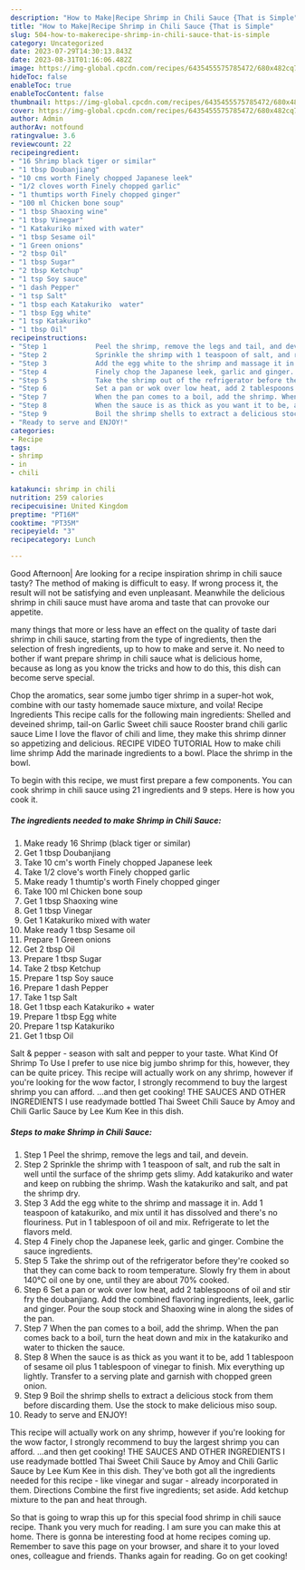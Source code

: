 ```yaml
---
description: "How to Make|Recipe Shrimp in Chili Sauce {That is Simple"
title: "How to Make|Recipe Shrimp in Chili Sauce {That is Simple"
slug: 504-how-to-makerecipe-shrimp-in-chili-sauce-that-is-simple
category: Uncategorized
date: 2023-07-29T14:30:13.843Z
date: 2023-08-31T01:16:06.482Z
image: https://img-global.cpcdn.com/recipes/6435455575785472/680x482cq70/shrimp-in-chili-sauce-recipe-main-photo.jpg
hideToc: false
enableToc: true
enableTocContent: false
thumbnail: https://img-global.cpcdn.com/recipes/6435455575785472/680x482cq70/shrimp-in-chili-sauce-recipe-main-photo.jpg
cover: https://img-global.cpcdn.com/recipes/6435455575785472/680x482cq70/shrimp-in-chili-sauce-recipe-main-photo.jpg
author: Admin
authorAv: notfound
ratingvalue: 3.6
reviewcount: 22
recipeingredient:
- "16 Shrimp black tiger or similar"
- "1 tbsp Doubanjiang"
- "10 cms worth Finely chopped Japanese leek"
- "1/2 cloves worth Finely chopped garlic"
- "1 thumtips worth Finely chopped ginger"
- "100 ml Chicken bone soup"
- "1 tbsp Shaoxing wine"
- "1 tbsp Vinegar"
- "1 Katakuriko mixed with water"
- "1 tbsp Sesame oil"
- "1 Green onions"
- "2 tbsp Oil"
- "1 tbsp Sugar"
- "2 tbsp Ketchup"
- "1 tsp Soy sauce"
- "1 dash Pepper"
- "1 tsp Salt"
- "1 tbsp each Katakuriko  water"
- "1 tbsp Egg white"
- "1 tsp Katakuriko"
- "1 tbsp Oil"
recipeinstructions:
- "Step 1            Peel the shrimp, remove the legs and tail, and devein."
- "Step 2            Sprinkle the shrimp with 1 teaspoon of salt, and rub the salt in well until the surface of the shrimp gets slimy. Add katakuriko and water and keep on rubbing the shrimp. Wash the katakuriko and salt, and pat the shrimp dry."
- "Step 3            Add the egg white to the shrimp and massage it in. Add 1 teaspoon of katakuriko, and mix until it has dissolved and there&#39;s no flouriness. Put in 1 tablespoon of oil and mix. Refrigerate to let the flavors meld."
- "Step 4            Finely chop the Japanese leek, garlic and ginger. Combine the sauce ingredients."
- "Step 5            Take the shrimp out of the refrigerator before they&#39;re cooked so that they can come back to room temperature. Slowly fry them in about 140°C oil one by one, until they are about 70% cooked."
- "Step 6            Set a pan or wok over low heat, add 2 tablespoons of oil and stir fry the doubanjiang. Add the combined flavoring ingredients, leek, garlic and ginger. Pour the soup stock and Shaoxing wine in along the sides of the pan."
- "Step 7            When the pan comes to a boil, add the shrimp. When the pan comes back to a boil, turn the heat down and mix in the katakuriko and water to thicken the sauce."
- "Step 8            When the sauce is as thick as you want it to be, add 1 tablespoon of sesame oil plus 1 tablespoon of vinegar to finish. Mix everything up lightly. Transfer to a serving plate and garnish with chopped green onion."
- "Step 9            Boil the shrimp shells to extract a delicious stock from them before discarding them. Use the stock to make delicious miso soup."
- "Ready to serve and ENJOY!"
categories:
- Recipe
tags:
- shrimp
- in
- chili

katakunci: shrimp in chili 
nutrition: 259 calories
recipecuisine: United Kingdom
preptime: "PT16M"
cooktime: "PT35M"
recipeyield: "3"
recipecategory: Lunch

---
```



Good Afternoon| Are looking for a recipe inspiration shrimp in chili sauce tasty? The method of making is difficult to easy. If wrong process it, the result will not be satisfying and even unpleasant. Meanwhile the delicious shrimp in chili sauce must have aroma and taste that can provoke our appetite.






many things that more or less have an effect on the quality of taste dari shrimp in chili sauce, starting from the type of ingredients, then the selection of fresh ingredients, up to how to make and serve it. No need to bother if want prepare shrimp in chili sauce what is delicious home, because as long as you know the tricks and how to do this, this dish can become serve  special.


Chop the aromatics, sear some jumbo tiger shrimp in a super-hot wok, combine with our tasty homemade sauce mixture, and voila! Recipe Ingredients This recipe calls for the following main ingredients: Shelled and deveined shrimp, tail-on Garlic Sweet chili sauce Rooster brand chili garlic sauce Lime I love the flavor of chili and lime, they make this shrimp dinner so appetizing and delicious. RECIPE VIDEO TUTORIAL How to make chili lime shrimp Add the marinade ingredients to a bowl. Place the shrimp in the bowl.


To begin with this recipe, we must first prepare a few components. You can cook shrimp in chili sauce using 21 ingredients and 9 steps. Here is how you cook it.

<!--inarticleads1-->

##### The ingredients needed to make Shrimp in Chili Sauce:

1. Make ready 16 Shrimp (black tiger or similar)
1. Get 1 tbsp Doubanjiang
1. Take 10 cm&#39;s worth Finely chopped Japanese leek
1. Take 1/2 clove&#39;s worth Finely chopped garlic
1. Make ready 1 thumtip&#39;s worth Finely chopped ginger
1. Take 100 ml Chicken bone soup
1. Get 1 tbsp Shaoxing wine
1. Get 1 tbsp Vinegar
1. Get 1 Katakuriko mixed with water
1. Make ready 1 tbsp Sesame oil
1. Prepare 1 Green onions
1. Get 2 tbsp Oil
1. Prepare 1 tbsp Sugar
1. Take 2 tbsp Ketchup
1. Prepare 1 tsp Soy sauce
1. Prepare 1 dash Pepper
1. Take 1 tsp Salt
1. Get 1 tbsp each Katakuriko + water
1. Prepare 1 tbsp Egg white
1. Prepare 1 tsp Katakuriko
1. Get 1 tbsp Oil


Salt &amp; pepper - season with salt and pepper to your taste. What Kind Of Shrimp To Use I prefer to use nice big jumbo shrimp for this, however, they can be quite pricey. This recipe will actually work on any shrimp, however if you&#39;re looking for the wow factor, I strongly recommend to buy the largest shrimp you can afford. …and then get cooking! THE SAUCES AND OTHER INGREDIENTS I use readymade bottled Thai Sweet Chili Sauce by Amoy and Chili Garlic Sauce by Lee Kum Kee in this dish. 

<!--inarticleads2-->

##### Steps to make Shrimp in Chili Sauce:

1. Step 1            Peel the shrimp, remove the legs and tail, and devein.
1. Step 2            Sprinkle the shrimp with 1 teaspoon of salt, and rub the salt in well until the surface of the shrimp gets slimy. Add katakuriko and water and keep on rubbing the shrimp. Wash the katakuriko and salt, and pat the shrimp dry.
1. Step 3            Add the egg white to the shrimp and massage it in. Add 1 teaspoon of katakuriko, and mix until it has dissolved and there&#39;s no flouriness. Put in 1 tablespoon of oil and mix. Refrigerate to let the flavors meld.
1. Step 4            Finely chop the Japanese leek, garlic and ginger. Combine the sauce ingredients.
1. Step 5            Take the shrimp out of the refrigerator before they&#39;re cooked so that they can come back to room temperature. Slowly fry them in about 140°C oil one by one, until they are about 70% cooked.
1. Step 6            Set a pan or wok over low heat, add 2 tablespoons of oil and stir fry the doubanjiang. Add the combined flavoring ingredients, leek, garlic and ginger. Pour the soup stock and Shaoxing wine in along the sides of the pan.
1. Step 7            When the pan comes to a boil, add the shrimp. When the pan comes back to a boil, turn the heat down and mix in the katakuriko and water to thicken the sauce.
1. Step 8            When the sauce is as thick as you want it to be, add 1 tablespoon of sesame oil plus 1 tablespoon of vinegar to finish. Mix everything up lightly. Transfer to a serving plate and garnish with chopped green onion.
1. Step 9            Boil the shrimp shells to extract a delicious stock from them before discarding them. Use the stock to make delicious miso soup.
1. Ready to serve and ENJOY!

This recipe will actually work on any shrimp, however if you&#39;re looking for the wow factor, I strongly recommend to buy the largest shrimp you can afford. …and then get cooking! THE SAUCES AND OTHER INGREDIENTS I use readymade bottled Thai Sweet Chili Sauce by Amoy and Chili Garlic Sauce by Lee Kum Kee in this dish. They&#39;ve both got all the ingredients needed for this recipe - like vinegar and sugar - already incorporated in them. Directions Combine the first five ingredients; set aside. Add ketchup mixture to the pan and heat through. 

So that is going to wrap this up for this special food shrimp in chili sauce recipe. Thank you very much for reading. I am sure you can make this at home. There is gonna be interesting food at home recipes coming up. Remember to save this page on your browser, and share it to your loved ones, colleague and friends. Thanks again for reading. Go on get cooking!
